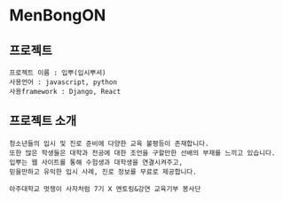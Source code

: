 # MenBongON

## 프로젝트
    프로젝트 이름 : 입뿌(입시뿌셔) 
    사용언어 : javascript, python
    사용framework : Django, React

## 프로젝트 소개
    청소년들의 입시 및 진로 준비에 다양한 교육 불평등이 존재합니다.
    또한 많은 학생들은 대학과 전공에 대한 조언을 구할만한 선배의 부재를 느끼고 있습니다.
    입뿌는 웹 사이트를 통해 수험생과 대학생을 연결시켜주고,
    믿을만하고 유익한 입시 사례, 진로 정보를 무료로 제공합니다.
    
    아주대학교 멋쟁이 사자처럼 7기 X 멘토링&강연 교육기부 봉사단


